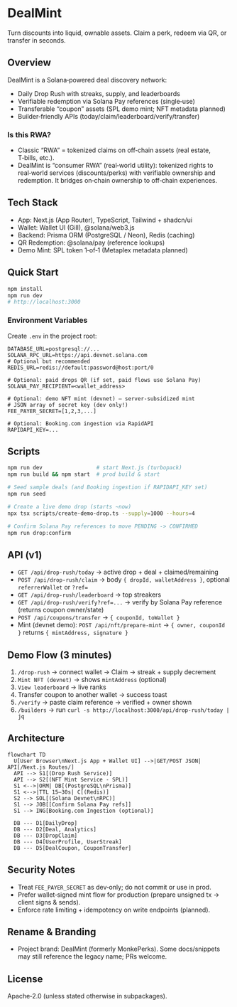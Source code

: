 # DealMint

Turn discounts into liquid, ownable assets. Claim a perk, redeem via QR, or transfer in seconds.

## Overview

DealMint is a Solana‑powered deal discovery network:

- Daily Drop Rush with streaks, supply, and leaderboards
- Verifiable redemption via Solana Pay references (single‑use)
- Transferable “coupon” assets (SPL demo mint; NFT metadata planned)
- Builder‑friendly APIs (today/claim/leaderboard/verify/transfer)

### Is this RWA?

- Classic “RWA” = tokenized claims on off‑chain assets (real estate, T‑bills, etc.).
- DealMint is “consumer RWA” (real‑world utility): tokenized rights to real‑world services (discounts/perks) with verifiable ownership and redemption. It bridges on‑chain ownership to off‑chain experiences.

## Tech Stack

- App: Next.js (App Router), TypeScript, Tailwind + shadcn/ui
- Wallet: Wallet UI (Gill), @solana/web3.js
- Backend: Prisma ORM (PostgreSQL / Neon), Redis (caching)
- QR Redemption: @solana/pay (reference lookups)
- Demo Mint: SPL token 1‑of‑1 (Metaplex metadata planned)

## Quick Start

```bash
npm install
npm run dev
# http://localhost:3000
```

### Environment Variables

Create `.env` in the project root:

```
DATABASE_URL=postgresql://...
SOLANA_RPC_URL=https://api.devnet.solana.com
# Optional but recommended
REDIS_URL=redis://default:password@host:port/0

# Optional: paid drops QR (if set, paid flows use Solana Pay)
SOLANA_PAY_RECIPIENT=<wallet_address>

# Optional: demo NFT mint (devnet) – server‑subsidized mint
# JSON array of secret key (dev only!)
FEE_PAYER_SECRET=[1,2,3,...]

# Optional: Booking.com ingestion via RapidAPI
RAPIDAPI_KEY=...
```

## Scripts

```bash
npm run dev                 # start Next.js (turbopack)
npm run build && npm start  # prod build & start

# Seed sample deals (and Booking ingestion if RAPIDAPI_KEY set)
npm run seed

# Create a live demo drop (starts ~now)
npx tsx scripts/create-demo-drop.ts --supply=1000 --hours=4

# Confirm Solana Pay references to move PENDING -> CONFIRMED
npm run drop:confirm
```

## API (v1)

- `GET /api/drop-rush/today` → active drop + deal + claimed/remaining
- `POST /api/drop-rush/claim` → body `{ dropId, walletAddress }`, optional `referrerWallet` or `?ref=`
- `GET /api/drop-rush/leaderboard` → top streakers
- `GET /api/drop-rush/verify?ref=...` → verify by Solana Pay reference (returns coupon owner/state)
- `POST /api/coupons/transfer` → `{ couponId, toWallet }`
- Mint (devnet demo): `POST /api/nft/prepare-mint` → `{ owner, couponId }` returns `{ mintAddress, signature }`

## Demo Flow (3 minutes)

1) `/drop-rush` → connect wallet → Claim → streak + supply decrement
2) `Mint NFT (devnet)` → shows `mintAddress` (optional)
3) `View leaderboard` → live ranks
4) Transfer coupon to another wallet → success toast
5) `/verify` → paste claim reference → verified + owner shown
6) `/builders` → run `curl -s http://localhost:3000/api/drop-rush/today | jq`

## Architecture

```mermaid
flowchart TD
  U[User Browser\nNext.js App + Wallet UI] -->|GET/POST JSON| API[/Next.js Routes/]
  API --> S1[(Drop Rush Service)]
  API --> S2[(NFT Mint Service - SPL)]
  S1 <-->|ORM| DB[(PostgreSQL\nPrisma)]
  S1 <-->|TTL 15–30s| C[(Redis)]
  S2 --> SOL[(Solana Devnet\nRPC)]
  S1 --> JOB[[Confirm Solana Pay refs]]
  S1 --> ING[Booking.com Ingestion (optional)]

  DB --- D1[DailyDrop]
  DB --- D2[Deal, Analytics]
  DB --- D3[DropClaim]
  DB --- D4[UserProfile, UserStreak]
  DB --- D5[DealCoupon, CouponTransfer]
```

## Security Notes

- Treat `FEE_PAYER_SECRET` as dev‑only; do not commit or use in prod.
- Prefer wallet‑signed mint flow for production (prepare unsigned tx → client signs & sends).
- Enforce rate limiting + idempotency on write endpoints (planned).

## Rename & Branding

- Project brand: DealMint (formerly MonkePerks). Some docs/snippets may still reference the legacy name; PRs welcome.

## License

Apache‑2.0 (unless stated otherwise in subpackages).
